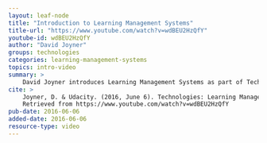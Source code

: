 ```yaml
---
layout: leaf-node
title: "Introduction to Learning Management Systems"
title-url: "https://www.youtube.com/watch?v=wdBEU2HzQfY"
youtube-id: wdBEU2HzQfY
author: "David Joyner"
groups: technologies
categories: learning-management-systems
topics: intro-video
summary: >
    David Joyner introduces Learning Management Systems as part of Technologies.
cite: >
    Joyner, D. & Udacity. (2016, June 6). Technologies: Learning Management Systems Introductory Video.
    Retrieved from https://www.youtube.com/watch?v=wdBEU2HzQfY
pub-date: 2016-06-06
added-date: 2016-06-06
resource-type: video
---
```

